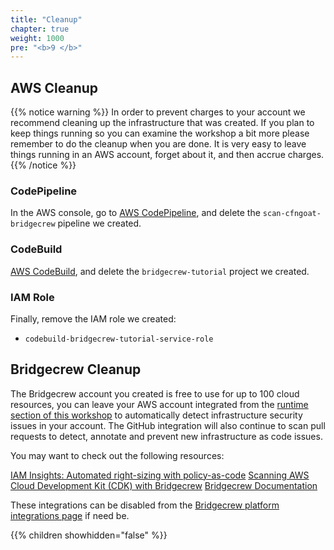```yaml
---
title: "Cleanup"
chapter: true
weight: 1000
pre: "<b>9 </b>"
---
```


## AWS Cleanup
{{% notice warning %}} In order to prevent charges to your account we recommend cleaning up the infrastructure that was created. If you plan to keep things running so you can examine the workshop a bit more please remember to do the cleanup when you are done. It is very easy to leave things running in an AWS account, forget about it, and then accrue charges. {{% /notice %}}

### CodePipeline
In the AWS console, go to [AWS CodePipeline](https://console.aws.amazon.com/codesuite/codepipeline/), and delete the `scan-cfngoat-bridgecrew` pipeline we created.

### CodeBuild
 [AWS CodeBuild](https://aws.amazon.com/codebuild/), and delete the `bridgecrew-tutorial` project we created.

### IAM Role
Finally, remove the IAM role we created:
 - `codebuild-bridgecrew-tutorial-service-role`


## Bridgecrew Cleanup
The Bridgecrew account you created is free to use for up to 100 cloud resources, you can leave your AWS account integrated from the [runtime section of this workshop](../cloudformation/30_module_three/3004_bridgecrew_automate_add_runtime.html) to automatically detect infrastructure security issues in your account. The GitHub integration will also continue to  scan pull requests to detect, annotate and prevent new infrastructure as code issues. 

You may want to check out the following resources:

[IAM Insights: Automated right-sizing with policy-as-code](https://bridgecrew.io/blog/iam-insights-automated-right-sizing-for-iam-policy-code/)
[Scanning AWS Cloud Development Kit (CDK) with Bridgecrew](https://bridgecrew.io/blog/cloudformation-aws-cdk-scanning-security-compliance/)
[Bridgecrew Documentation](https://docs.bridgecrew.io/docs)

These integrations can be disabled from the [Bridgecrew platform integrations page](https://www.bridgecrew.cloud/integrations/Github) if need be.

{{% children showhidden="false" %}}